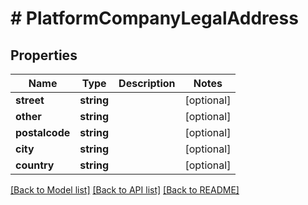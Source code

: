 # # PlatformCompanyLegalAddress

## Properties

Name | Type | Description | Notes
------------ | ------------- | ------------- | -------------
**street** | **string** |  | [optional]
**other** | **string** |  | [optional]
**postalcode** | **string** |  | [optional]
**city** | **string** |  | [optional]
**country** | **string** |  | [optional]

[[Back to Model list]](../../README.md#models) [[Back to API list]](../../README.md#endpoints) [[Back to README]](../../README.md)

